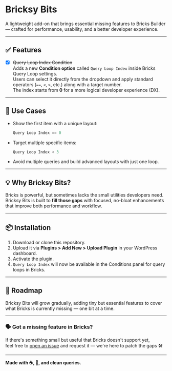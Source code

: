 
# Bricksy Bits
A lightweight add-on that brings essential missing features to Bricks Builder — crafted for performance, usability, and a better developer experience.

---

## ✅ Features

- [x] ~~Query Loop Index Condition~~  
  Adds a new **Condition option** called `Query Loop Index` inside Bricks Query Loop settings.  
  Users can select it directly from the dropdown and apply standard operators (`==`, `<`, `>`, etc.) along with a target number.  
  The index starts from **0** for a more logical developer experience (DX).

---

## 📌 Use Cases

- Show the first item with a unique layout:
  ```php
  Query Loop Index == 0
  ```

- Target multiple specific items:
  ```php
  Query Loop Index < 3
  ```

- Avoid multiple queries and build advanced layouts with just one loop.

---

## 💡 Why Bricksy Bits?

Bricks is powerful, but sometimes lacks the small utilities developers need.  
Bricksy Bits is built to **fill those gaps** with focused, no-bloat enhancements that improve both performance and workflow.

---

## 📦 Installation

1. Download or clone this repository.
2. Upload it via **Plugins > Add New > Upload Plugin** in your WordPress dashboard.
3. Activate the plugin.
4. `Query Loop Index` will now be available in the Conditions panel for query loops in Bricks.

---

## 🚧 Roadmap

Bricksy Bits will grow gradually, adding tiny but essential features to cover what Bricks is currently missing — one bit at a time.

---

### 🗣 Got a missing feature in Bricks?

If there's something small but useful that Bricks doesn't support yet,  
feel free to [open an issue](https://github.com/abolfazl-moeini/bricksy-bits/issues/new) and request it — we're here to patch the gaps 🛠️

---

**Made with ☕, 🔁, and clean queries.**
